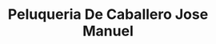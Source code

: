 ---
title: "Peluqueria De Caballero Jose Manuel"
url: /torrent/peluqueria-de-caballero-jose-manuel/
shop: peluquería
---